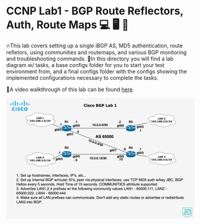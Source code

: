 # CCNP Lab1 - BGP Route Reflectors, Auth, Route Maps :computer: :desktop_computer: :floppy_disk:

🔥This lab covers setting up a single iBGP AS, MD5 authentication, route refletors, using communities and routemaps, and various BGP monitoring and troubleshooting commands.
📔In this directory you will find a lab diagram w/ tasks, a base configs folder for you to start your test environment from, and a final configs folder with the configs showing the implemented configurations necessary to complete the tasks.

🚶A video walkthrough of this lab can be found [here](https://youtu.be/1ZhzUbzIPRk).

![Lab 1 diagram](https://raw.githubusercontent.com/JohnBreth/CCNP-Labs/master/BGP/Lab1%20-%20BGP%20RR%2C%20Auth%2C%20Route%20Maps/Base%20Configs/Cisco%20BGP%20Lab%201.drawio.png)
